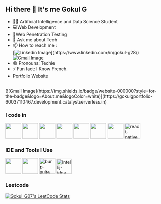 ## Hi there 👋 It's me Gokul G


- 🧑‍💻 Artificial Intelligence and Data Science Student
- 💻Web Development
- 🛜Web Penetration Testing
- 💬 Ask me about Tech
- 📫 How to reach me :
<br/>[![Linkedin Image](https://img.shields.io/badge/LinkedIn-0077B5?style=for-the-badge&logo=linkedin&logoColor=white")](https://www.linkedin.com/in/gokul-g28/) [![Gmail Image](https://img.shields.io/badge/Gmail-D14836?style=for-the-badge&logo=gmail&logoColor=white)](mailto:gokulgovindaraj08@gmail.com)
- 😄 Pronouns: Techie
- ⚡ Fun fact: I Know French.
- Portfolio Website
<br/>
  [![Gmail Image](https://img.shields.io/badge/website-000000?style=for-the-badge&logo=About.me&logoColor=white)](https://gokulgportfolio-60037110467.development.catalystserverless.in)

### I code in
<img height="50" width="50" src="https://img.icons8.com/color/48/000000/python.png" /> <img height="50" width="50" src="https://img.icons8.com/color/48/000000/c-programming.png" />  <img height="50" width="50" src="https://img.icons8.com/color/48/000000/java-coffee-cup-logo.png" /> <img height="50" width="50" src="https://img.icons8.com/color/48/000000/html-5.png" /> <img height="50" width="50" src="https://img.icons8.com/color/48/000000/css3.png" /> <img height="50" width="50" src="https://img.icons8.com/color/48/000000/bootstrap.png" />
<img height="50" width="50" src="https://img.icons8.com/color/48/000000/javascript.png"/> <img width="50" height="50" src="https://img.icons8.com/ios-filled/50/228BE6/react-native.png" alt="react-native"/>
### IDE and Tools I Use
<img height="50" width="50" src="https://img.icons8.com/color/48/000000/visual-studio-code-2019.png"/> <img height="50" width="50" src="https://img.icons8.com/color/50/000000/git.png"/> <img width="50" height="50" src="https://img.icons8.com/ios-filled/50/228BE6/burp-suite.png" alt="burp-suite"/> <img width="48" height="48" src="https://img.icons8.com/fluency/48/intellij-idea.png" alt="intellij-idea"/>


### Leetcode
[![Gokul_G07's LeetCode Stats](https://leetcode-stats.vercel.app/api?username=Gokul_G07&theme=Dark)](https://github.com/JeremyTsaii/leetcode-stats)
<!---
Gokul287/Gokul287 is a ✨ special ✨ repository because its `README.md` (this file) appears on your GitHub profile.
You can click the Preview link to take a look at your changes.
--->
